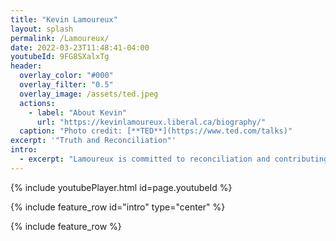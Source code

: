```yaml
---
title: "Kevin Lamoureux"
layout: splash
permalink: /Lamoureux/
date: 2022-03-23T11:48:41-04:00
youtubeId: 9FG8SXalxTg
header:
  overlay_color: "#000"
  overlay_filter: "0.5"
  overlay_image: /assets/ted.jpeg
  actions:
    - label: "About Kevin"
      url: "https://kevinlamoureux.liberal.ca/biography/"
  caption: "Photo credit: [**TED**](https://www.ted.com/talks)"
excerpt: '"Truth and Reconciliation"'
intro: 
  - excerpt: "Lamoureux is committed to reconciliation and contributing to an even better Canada for all children to grow up in.  Kevin is the Associate Vice-President Of Indigenous Affairs at the University of Winnipeg." 
---
```

{% include youtubePlayer.html id=page.youtubeId %}

{% include feature_row id="intro" type="center" %}

{% include feature_row %}